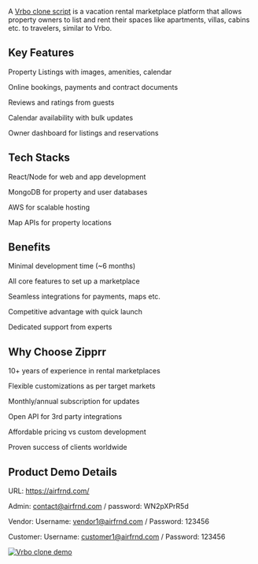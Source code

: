 A <a href="https://zipprr.com/category/vrbo-clone/">Vrbo clone script</a> is a vacation rental marketplace platform that allows property owners to list and rent their spaces like apartments, villas, cabins etc. to travelers, similar to Vrbo.

<h2><b>Key Features</b></h2>

Property Listings with images, amenities, calendar

Online bookings, payments and contract documents

Reviews and ratings from guests

Calendar availability with bulk updates

Owner dashboard for listings and reservations

<h2><b>Tech Stacks</b></h2>

React/Node for web and app development

MongoDB for property and user databases

AWS for scalable hosting

Map APIs for property locations

<h2><b>Benefits</b></h2>

Minimal development time (~6 months)

All core features to set up a marketplace

Seamless integrations for payments, maps etc.

Competitive advantage with quick launch

Dedicated support from experts

<h2><b>Why Choose Zipprr</b></h2>

10+ years of experience in rental marketplaces

Flexible customizations as per target markets

Monthly/annual subscription for updates

Open API for 3rd party integrations

Affordable pricing vs custom development

Proven success of clients worldwide

<h2><b>Product Demo Details</b></h2>

URL: https://airfrnd.com/

Admin: contact@airfrnd.com  / password: WN2pXPrR5d

Vendor: Username: vendor1@airfrnd.com / Password: 123456

Customer: Username: customer1@airfrnd.com / Password: 123456

[![Vrbo clone demo](https://i.imgur.com/JGj6ORb.jpg)](https://youtu.be/hxN_axG1UWw)
